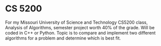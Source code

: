 # CS 5200

For my Missouri University of Science and Technology CS5200 class, Analysis of Algorithms, semester project worth 40% of the grade.
Will be coded in C++ or Python.
Topic is to compare and implement two different algorithms for a problem and determine which is best fit.
